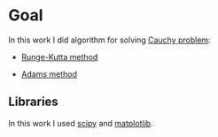 # Goal

In this work I did algorithm for solving [Cauchy problem](https://en.wikipedia.org/wiki/Cauchy_problem):

- [Runge-Kutta method](https://github.com/mezgoodle/numericalMethods_labs/blob/master/Lab8/main.py#L74-L100)

- [Adams method](https://github.com/mezgoodle/numericalMethods_labs/blob/master/Lab8/main.py#L103-L131)

## Libraries

In this work I used [scipy](https://www.scipy.org/) and [matplotlib](https://matplotlib.org/).
